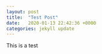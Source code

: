 ```yaml
---
layout: post
title:  "Test Post"
date:   2020-01-13 22:42:36 +0000
categories: jekyll update
---
```


This is a test
